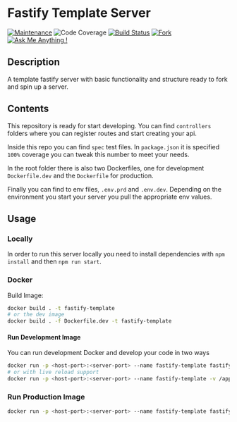 # Fastify Template Server

[![Maintenance](https://img.shields.io/badge/Maintained%3F-yes-green.svg)](https://github.com/gkampitakis/fastify-template-server/graphs/commit-activity)
![Code Coverage](https://img.shields.io/badge/Coverage-100%25-brightgreen)
[![Build Status](https://travis-ci.com/gkampitakis/fastify-template-server.svg?branch=master)](https://travis-ci.com/gkampitakis/fastify-template-server)
[![Fork](https://img.shields.io/github/forks/gkampitakis/fastify-template-server)](https://github.com/gkampitakis/fastify-template-server/fork) 
[![Ask Me Anything !](https://img.shields.io/badge/Ask%20me-anything-1abc9c.svg)](https://twitter.com/g_kampitakis)



## Description 

A template fastify server with basic functionality and structure ready to fork and spin up a server.

## Contents

This repository is ready for start developing. You can find `controllers` folders where you can register routes and start creating your api. 

Inside this repo you can find `spec` test files. In `package.json` it is specified `100%` coverage you can tweak this number to meet your needs.

In the root folder there is also two Dockerfiles, one for development `Dockerfile.dev` and the `Dockerfile` for production.

Finally you can find to env files, `.env.prd` and `.env.dev`. Depending on the environment you start your server you pull the appropriate env values.

## Usage

### Locally

In order to run this server locally you need to install dependencies with `npm install` 
and then `npm run start`.

### Docker

Build Image:
```bash
docker build . -t fastify-template
# or the dev image
docker build . -f Dockerfile.dev -t fastify-template
```

#### Run Development Image

You can run development Docker and develop your code in two ways

```bash
docker run -p <host-port>:<server-port> --name fastify-template fastify-template
# or with live reload support
docker run -p <host-port>:<server-port> --name fastify-template -v /app/node_modules -v ${PWD}:/app fastify-template
```

### Run Production Image

```bash
docker run -p <host-port>:<server-port> --name fastify-template fastify-template
```
